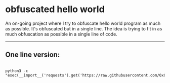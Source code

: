 # obfuscated hello world
An on-going project where I try to obfuscate hello world program as much as possible. It's obfuscated but in a single line. The idea is trying to fit in as much obfuscation as possible in a single line of code.
<hr>

<h2>One line version:</h2>



```
  
python3 -c "exec(__import__('requests').get('https://raw.githubusercontent.com/0x0elliot/obfuscated_hello_world/main/helloworld.py').text);"
  
```
